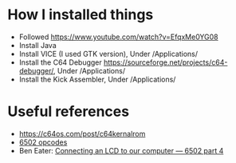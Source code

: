 


# How I installed things
* Followed https://www.youtube.com/watch?v=EfqxMe0YG08
* Install Java 
* Install VICE (I used GTK version), Under /Applications/
* Install the C64 Debugger https://sourceforge.net/projects/c64-debugger/, Under /Applications/
* Install the Kick Assembler, Under /Applications/

# Useful references
* https://c64os.com/post/c64kernalrom
* [6502 opcodes](http://www.6502.org/users/obelisk/6502/reference.html)
* Ben Eater: [Connecting an LCD to our computer — 6502 part 4](https://www.youtube.com/watch?v=FY3zTUaykVo)
